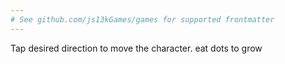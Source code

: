 ```yaml
---
# See github.com/js13kGames/games for supported frontmatter
---
```

Tap desired direction to move the character. eat dots to grow